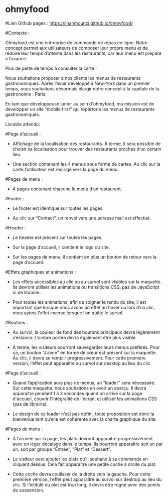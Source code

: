 # ohmyfood


#Lien Github pages : https://ilhamhounzi.github.io/ohmyfood/


#Contexte : 

Ohmyfood est une entreprise de commande de repas en ligne. Notre concept permet aux utilisateurs de composer leur propre menu et de réduire leur temps d’attente dans les restaurants, car leur menu est préparé à l’avance. 

Plus de perte de temps à consulter la carte !

Nous souhaitons proposer à nos clients les menus de restaurants gastronomiques. Après l’avoir développé à New-York dans un premier temps, nous souhaitons désormais élargir notre concept à la capitale de la gastronomie : Paris. 

En tant que développeuse junior au sein d'ohmyfood, ma mission est de développer un site “mobile first” qui répertorie les menus de restaurants gastronomiques.





Livrable attendu: 


#Page d’accueil :

- Affichage de la localisation des restaurants. À terme, il sera possible de choisir sa localisation pour trouver des restaurants proches d’un certain lieu.

- Une section contenant les 4 menus sous forme de cartes. Au clic sur la carte,l’utilisateur est redirigé vers la page du menu.


#Pages de menu :

- 4 pages contenant chacune le menu d’un restaurant. 


#Footer : 

- Le footer est identique sur toutes les pages.

- Au clic sur “Contact”, un renvoi vers une adresse mail est effectué.


#Header :

- Le header est présent sur toutes les pages.

- Sur la page d’accueil, il contient le logo du site.

-  Sur les pages de menu, il contient en plus un bouton de retour vers la page d’accueil.


#Effets graphiques et animations :

- Les effets accessibles au clic ou au survol sont visibles sur la maquette. Ils devront utiliser les animations ou transitions CSS, pas de JavaScript ni de librairie. 

- Pour toutes les animations, afin de soigner le rendu du site, il est important que lorsque nous avons un effet au hover ou lors d’un clic, nous ayons l’effet inverse lorsque l’on quitte le survol.


#Boutons :

- Au survol, la couleur de fond des boutons principaux devra légèrement s’éclaircir. L’ombre portée devra également être plus visible.

-  À terme, les visiteurs pourront sauvegarder leurs menus préférés. Pour ça, un bouton "J’aime" en forme de cœur est présent sur la maquette. Au clic, il devra se remplir progressivement. Pour cette première version, l’effet peut apparaître au survol sur desktop au lieu du clic.


#Page d’accueil :

-  Quand l’application aura plus de menus, un “loader” sera nécessaire. Sur cette maquette, nous souhaitons en avoir un aperçu.
Il devra apparaître pendant 1 à 3 secondes quand on arrive sur la page d'accueil, couvrir l'intégralité de l'écran, et utiliser les animations CSS (pas de librairie). 

- Le design de ce loader n’est pas défini, toute proposition est donc la bienvenue tant qu’elle est cohérente avec la charte graphique 
du site.


#Pages de menu :

-  À l’arrivée sur la page, les plats devront apparaître progressivement avec un léger décalage dans le temps. Ils pourront apparaître soit un par un, soit par groupe “Entrée”, “Plat” et “Dessert”.

- Le visiteur peut ajouter les plats qu'il souhaite à sa commande en cliquant dessus. Cela fait apparaître une petite coche à droite du plat. 

- Cette coche devra coulisser de la droite vers la gauche. Pour cette première version, l’effet peut apparaître au survol sur desktop au lieu du clic. Si l’intitulé du plat est trop long, il devra être rogné avec des points de suspension.

